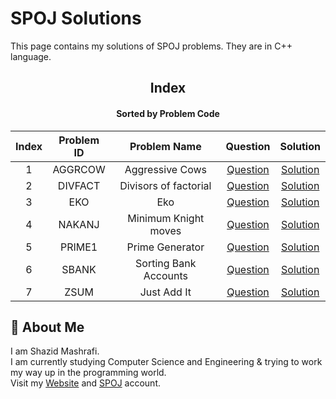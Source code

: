 # SPOJ Solutions

This page contains my solutions of SPOJ problems. They are in C++ language.  


<div align="center">

## Index 
#### Sorted by Problem Code
|  Index  |  Problem ID  | Problem Name | Question | Solution |
| :-----: | :----------: | :----------: | :------: | :------: |
| 1 | AGGRCOW | Aggressive Cows | [Question](https://www.spoj.com/problems/AGGRCOW) | [Solution](https://github.com/ShazidMashrafi/Problem-Solving/tree/master/Online%20Judges/SPOJ/Codes/AGGRCOW%20-%20Aggressive%20Cows)
| 2 | DIVFACT | Divisors of factorial | [Question](https://www.spoj.com/problems/DIVFACT) | [Solution](https://github.com/ShazidMashrafi/Problem-Solving/tree/master/Online%20Judges/SPOJ/Codes/DIVFACT%20-%20Divisors%20of%20factorial)
| 3 | EKO | Eko | [Question](https://www.spoj.com/problems/EKO) | [Solution](https://github.com/ShazidMashrafi/Problem-Solving/tree/master/Online%20Judges/SPOJ/Codes/EKO%20-%20Eko)
| 4 | NAKANJ | Minimum Knight moves | [Question](https://www.spoj.com/problems/NAKANJ) | [Solution](https://github.com/ShazidMashrafi/Problem-Solving/tree/master/Online%20Judges/SPOJ/Codes/NAKANJ%20-%20Minimum%20Knight%20moves)
| 5 | PRIME1 | Prime Generator | [Question](https://www.spoj.com/problems/PRIME1) | [Solution](https://github.com/ShazidMashrafi/Problem-Solving/tree/master/Online%20Judges/SPOJ/Codes/PRIME1%20-%20Prime%20Generator)
| 6 | SBANK | Sorting Bank Accounts | [Question](https://www.spoj.com/problems/SBANK) | [Solution](https://github.com/ShazidMashrafi/Problem-Solving/tree/master/Online%20Judges/SPOJ/Codes/SBANK%20-%20Sorting%20Bank%20Accounts)
| 7 | ZSUM | Just Add It | [Question](https://www.spoj.com/problems/ZSUM) | [Solution](https://github.com/ShazidMashrafi/Problem-Solving/tree/master/Online%20Judges/SPOJ/Codes/ZSUM%20-%20Just%20Add%20It)


</div>

## 🚀 About Me

I am Shazid Mashrafi.  
I am currently studying Computer Science and Engineering & trying to work my way up in the programming world.     
Visit my [Website](https://shazidmashrafi.com) and [SPOJ](https://www.spoj.com/users/shazidmashrafi) account.